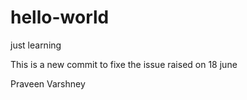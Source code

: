# hello-world
just learning

This is a new commit to fixe the issue raised on 18 june



Praveen Varshney
